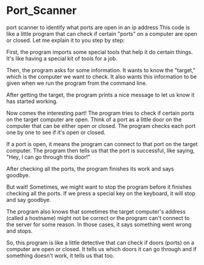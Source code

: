 # Port_Scanner
 port scanner to identify what ports are open in an ip address
This code is like a little program that can check if certain "ports" on a computer are open or closed. Let me explain it to you step by step:

First, the program imports some special tools that help it do certain things. It's like having a special kit of tools for a job.

Then, the program asks for some information. It wants to know the "target," which is the computer we want to check. It also wants this information to be given when we run the program from the command line.

After getting the target, the program prints a nice message to let us know it has started working.

Now comes the interesting part! The program tries to check if certain ports on the target computer are open. Think of a port as a little door on the computer that can be either open or closed. The program checks each port one by one to see if it's open or closed.

If a port is open, it means the program can connect to that port on the target computer. The program then tells us that the port is successful, like saying, "Hey, I can go through this door!"

After checking all the ports, the program finishes its work and says goodbye.

But wait! Sometimes, we might want to stop the program before it finishes checking all the ports. If we press a special key on the keyboard, it will stop and say goodbye.

The program also knows that sometimes the target computer's address (called a hostname) might not be correct or the program can't connect to the server for some reason. In those cases, it says something went wrong and stops.

So, this program is like a little detective that can check if doors (ports) on a computer are open or closed. It tells us which doors it can go through and if something doesn't work, it tells us that too.